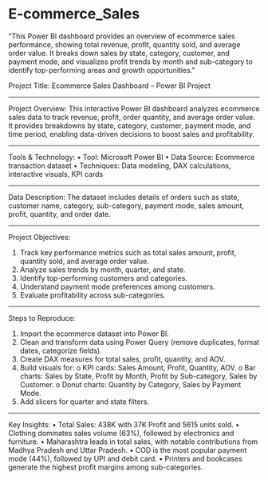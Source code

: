 # E-commerce_Sales
"This Power BI dashboard provides an overview of ecommerce sales performance, showing total revenue, profit, quantity sold, and average order value. It breaks down sales by state, category, customer, and payment mode, and visualizes profit trends by month and sub-category to identify top-performing areas and growth opportunities."

Project Title:
Ecommerce Sales Dashboard – Power BI Project
________________________________________
Project Overview:
This interactive Power BI dashboard analyzes ecommerce sales data to track revenue, profit, order quantity, and average order value. It provides breakdowns by state, category, customer, payment mode, and time period, enabling data-driven decisions to boost sales and profitability.
________________________________________
Tools & Technology:
•	Tool: Microsoft Power BI
•	Data Source: Ecommerce transaction dataset
•	Techniques: Data modeling, DAX calculations, interactive visuals, KPI cards
________________________________________
Data Description:
The dataset includes details of orders such as state, customer name, category, sub-category, payment mode, sales amount, profit, quantity, and order date.
________________________________________
Project Objectives:
1.	Track key performance metrics such as total sales amount, profit, quantity sold, and average order value.
2.	Analyze sales trends by month, quarter, and state.
3.	Identify top-performing customers and categories.
4.	Understand payment mode preferences among customers.
5.	Evaluate profitability across sub-categories.
________________________________________
Steps to Reproduce:
1.	Import the ecommerce dataset into Power BI.
2.	Clean and transform data using Power Query (remove duplicates, format dates, categorize fields).
3.	Create DAX measures for total sales, profit, quantity, and AOV.
4.	Build visuals for:
o	KPI cards: Sales Amount, Profit, Quantity, AOV.
o	Bar charts: Sales by State, Profit by Month, Profit by Sub-category, Sales by Customer.
o	Donut charts: Quantity by Category, Sales by Payment Mode.
5.	Add slicers for quarter and state filters.
________________________________________
Key Insights:
•	Total Sales: 438K with 37K Profit and 5615 units sold.
•	Clothing dominates sales volume (63%), followed by electronics and furniture.
•	Maharashtra leads in total sales, with notable contributions from Madhya Pradesh and Uttar Pradesh.
•	COD is the most popular payment mode (44%), followed by UPI and debit card.
•	Printers and bookcases generate the highest profit margins among sub-categories.



